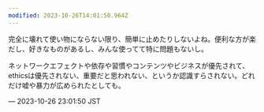 ```yaml
---
modified: 2023-10-26T14:01:50.964Z
---
```


<p>完全に壊れて使い物にならない限り、簡単に止めたりしないよね。便利な方が楽だし、好きなものがあるし、みんな使ってて特に問題もないし。</p><p>ネットワークエフェクトや依存や習慣やコンテンツやビジネスが優先されて、ethicsは優先されない、重要だと思われない、というか認識すらされない。どれだけ嘘や暴力が広められたとしても。</p>

&mdash; 2023-10-26 23:01:50 JST

<!-- Original URL: https://mastodon.social/@sakuramochi0/111301683510548770-->
